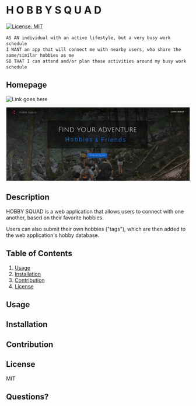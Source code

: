 # H O B B Y S Q U A D
[![License: MIT](https://img.shields.io/badge/License-MIT-yellow.svg)](https://opensource.org/licenses/MIT)
```
AS AN individual with an active lifestyle, but a very busy work schedule
I WANT an app that will connect me with nearby users, who share the same/similar hobbies as me
SO THAT I can attend and/or plan these activities around my busy work schedule
```



## Homepage

![Link goes here]()
  
![ALT](/images/SS-HobbySquad.png)
## Description
HOBBY SQUAD is a web application that allows users to connect with one another, based on their favorite hobbies.

Users can also submit their own hobbies ("tags"), which are then added to the web application's hobby database.
## Table of Contents
1. [Usage](#usage)
2. [Installation](#installation)
3. [Contribution](#contribution)
4. [License](#license)
## Usage

## Installation

## Contribution
  
## License
  MIT
## Questions?

  